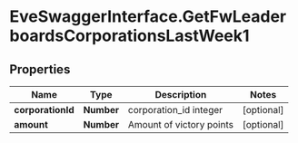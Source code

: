 # EveSwaggerInterface.GetFwLeaderboardsCorporationsLastWeek1

## Properties
Name | Type | Description | Notes
------------ | ------------- | ------------- | -------------
**corporationId** | **Number** | corporation_id integer | [optional] 
**amount** | **Number** | Amount of victory points | [optional] 


